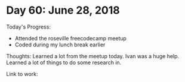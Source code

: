 # Day 60: June 28, 2018

Today's Progress: 
- Attended the roseville freecodecamp meetup
- Coded during my lunch break earlier

Thoughts: Learned a lot from the meetup today. Ivan was a huge help. Learned a lot of things to do some research in.

Link to work: 